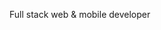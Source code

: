 
Full stack web & mobile developer

<!---
Abdelali-Malki/Abdelali-Malki is a ✨ special ✨ repository because its `README.md` (this file) appears on your GitHub profile.
You can click the Preview link to take a look at your changes.
--->
